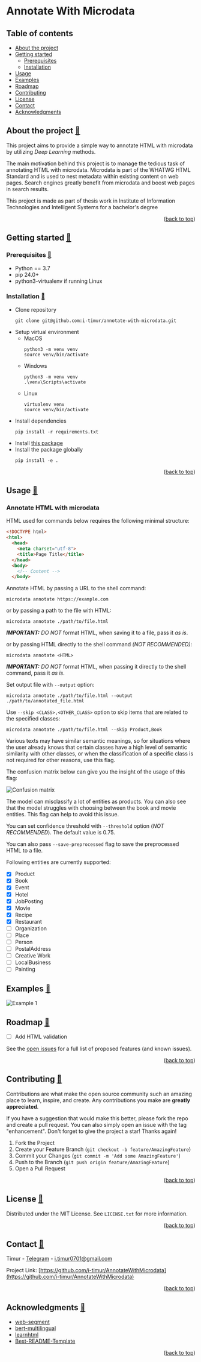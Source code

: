 <a name="readme-top"></a>

# Annotate With Microdata

## Table of contents
- [About the project](#about-the-project-)
- [Getting started](#getting-started-)
  - [Prerequisites](#prerequisites-)
  - [Installation](#installation-)
- [Usage](#usage-)
- [Examples](#examples-)
- [Roadmap](#roadmap-)
- [Contributing](#contributing-)
- [License](#license-)
- [Contact](#contact-)
- [Acknowledgments](#acknowledgments-)

## About the project [📌](#about-the-project-)

This project aims to provide a simple way to annotate HTML with microdata by utilizing *Deep Learning* methods.

The main motivation behind this project is to manage the tedious task of annotating HTML with microdata. Microdata is part of the WHATWG HTML Standard and is used to nest metadata within existing content on web pages. Search engines greatly benefit from microdata and boost web pages in search results.

This project is made as part of thesis work in Institute of Information Technologies and Intelligent Systems for a bachelor's degree

<p align="right">(<a href="#readme-top">back to top</a>)</p>

## Getting started [📌](#getting-started-)

### Prerequisites [📌](#prerequisites-)

- Python == 3.7
- pip 24.0+
- python3-virtualenv if running Linux

### Installation [📌](#installation-)

- Clone repository
  ```shell
  git clone git@github.com:i-timur/annotate-with-microdata.git
  ```
- Setup virtual environment
  - MacOS
    ```shell
    python3 -m venv venv
    source venv/bin/activate
    ```
  - Windows
    ```shell
    python3 -m venv venv
    .\venv\Scripts\activate
    ```
  - Linux
    ```shell
    virtualenv venv
    source venv/bin/activate
    ```
- Install dependencies
  ```shell
  pip install -r requirements.txt
  ```
- Install [this package](https://github.com/i-timur/learnhtml)
- Install the package globally
  ```shell
  pip install -e .
  ```

<p align="right">(<a href="#readme-top">back to top</a>)</p>

## Usage [📌](#usage-)

### Annotate HTML with microdata

HTML used for commands below requires the following minimal structure:

```html
<!DOCTYPE html>
<html>
  <head>
    <meta charset="utf-8">
    <title>Page Title</title>
  </head>
  <body>
    <!-- Content -->
  </body>
```

Annotate HTML by passing a URL to the shell command:

```shell
microdata annotate https://example.com
```

or by passing a path to the file with HTML:

```shell
microdata annotate ./path/to/file.html
```

***IMPORTANT:*** *DO NOT* format HTML, when saving it to a file, pass it *as is*.

or by passing HTML directly to the shell command *(NOT RECOMMENDED)*:

```shell
microdata annotate <HTML>
```

***IMPORTANT:*** *DO NOT* format HTML, when passing it directly to the shell command, pass it *as is*.

Set output file with `--output` option:

```shell
microdata annotate ./path/to/file.html --output ./path/to/annotated_file.html
```

Use `--skip <CLASS>,<OTHER_CLASS>` option to skip items that are related to the specified classes:

```shell
microdata annotate ./path/to/file.html --skip Product,Book
```

Various texts may have similar semantic meanings, so for situations where the user already knows 
that certain classes have a high level of semantic similarity with other classes, 
or when the classification of a specific class is not required for other reasons, use this flag.

The confusion matrix below can give you the insight of the usage of this flag:

![Confusion matrix](images/conf_matrix.jpg)

The model can misclassify a lot of entities as products.
You can also see that the model struggles with choosing between the book and movie entities.
This flag can help to avoid this issue.

You can set confidence threshold with `--threshold` option (*NOT RECOMMENDED*). The default value is 0.75.

You can also pass `--save-preprocessed` flag to save the preprocessed HTML to a file.

Following entities are currently supported:

- [X] Product
- [X] Book
- [X] Event
- [X] Hotel
- [X] JobPosting
- [X] Movie
- [X] Recipe
- [X] Restaurant
- [ ] Organization
- [ ] Place
- [ ] Person
- [ ] PostalAddress
- [ ] Creative Work
- [ ] LocalBusiness
- [ ] Painting

## Examples [📌](#examples-)

![Example 1](images/example-1.png)

## Roadmap [📌](#roadmap-)

- [ ] Add HTML validation

See the [open issues](https://github.com/i-timur/annotate-with-microdata/issues) for a full list of proposed features (and known issues).

<p align="right">(<a href="#readme-top">back to top</a>)</p>

## Contributing [📌](#contributing-)

Contributions are what make the open source community such an amazing place to learn, inspire, and create. Any contributions you make are **greatly appreciated**.

If you have a suggestion that would make this better, please fork the repo and create a pull request. You can also simply open an issue with the tag "enhancement".
Don't forget to give the project a star! Thanks again!

1. Fork the Project
2. Create your Feature Branch (`git checkout -b feature/AmazingFeature`)
3. Commit your Changes (`git commit -m 'Add some AmazingFeature'`)
4. Push to the Branch (`git push origin feature/AmazingFeature`)
5. Open a Pull Request

<p align="right">(<a href="#readme-top">back to top</a>)</p>

## License [📌](#license-)

Distributed under the MIT License. See `LICENSE.txt` for more information.

<p align="right">(<a href="#readme-top">back to top</a>)</p>

## Contact [📌](#contact-)

Timur - [Telegram](https://t.me/i_timur) - [i.timur0701@gmail.com](mailto:i.timur0701@gmail.com)

Project Link: [https://github.com/i-timur/AnnotateWithMicrodata](https://github.com/i-timur/AnnotateWithMicrodata)

<p align="right">(<a href="#readme-top">back to top</a>)</p>

## Acknowledgments [📌](#acknowledgments-)

- [web-segment](https://github.com/liaocyintl/web-segment)
- [bert-multilingual](https://github.com/google-research/bert/blob/master/multilingual.md)
- [learnhtml](https://github.com/nikitautiu/learnhtml)
- [Best-README-Template](https://github.com/othneildrew/Best-README-Template)

<p align="right">(<a href="#readme-top">back to top</a>)</p>
